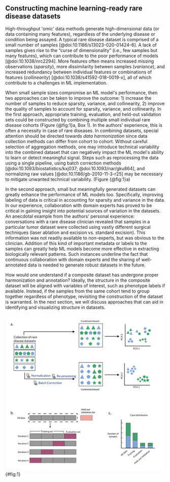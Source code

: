 ## Constructing machine learning-ready rare disease datasets

High-throughput 'omic' data methods generate high-dimensional data (or data containing many features), regardless of the underlying disease or condition being assayed.
A typical rare disease dataset is comprised of a small number of samples [@doi:10.1186/s13023-020-01424-6].
A lack of samples gives rise to the “curse of dimensionality” (i.e., few samples but many features), which can contribute to the poor performance of models [@doi:10.1038/nrc2294].
More features often means increased missing observations (_sparsity_), more dissimilarity between samples (_variance_), and increased redundancy between individual features or combinations of features (_collinearity_) [@doi:10.1038/s41592-018-0019-x], all of which contribute to a challenges in ML implementation.

When small sample sizes compromise an ML model's performance, then two approaches can be taken to improve the outcome: 1) increase the number of samples to reduce sparsity, variance, and collinearity, 2) improve the quality of samples to account for sparsity, variance, and collinearity.
In the first approach, appropriate training, evaluation, and held-out validation sets could be constructed by combining multiple small individual rare disease cohorts (Figure {@fig:1}a, Box 1).
In the authors' experience, this is often a necessity in case of rare diseases.
In combining datasets, special attention should be directed towards _data harmonization_ since data collection methods can differ from cohort to cohort.
Without careful selection of aggregation methods, one may introduce technical variability into the combined dataset that can negatively impact the ML model's ability to learn or detect meaningful signal.
Steps such as reprocessing the data using a single pipeline, using batch correction methods [@doi:10.1093/biostatistics/kxj037; @doi:10.1093/nar/gku864], and normalizing raw values [@doi:10.1186/gb-2010-11-3-r25] may be necessary to mitigate unwanted technical variability. (Figure {@fig:1}a)

In the second approach, small but meaningfully generated datasets can greatly enhance the performance of ML models too.
Specifically, improving labeling of data is critical in accounting for sparsity and variance in the data. 
In our experience, collaboration with domain experts has proved to be critical in gaining insight into potential sources of variation in the datasets.
An anecdotal example from the authors' personal experience: conversations with a rare disease clinician revealed that samples in a particular tumor dataset were collected using vastly different surgical techniques (laser ablation and excision vs. standard excision). 
This information was not readily available to non-experts, but was obvious to the clinician. 
Addition of this kind of important metadata or labels to the samples can greatly help ML models become more effective in extracting biologically relevant patterns.
Such instances underline the fact that continuous collaboration with domain experts and the sharing of well-annotated data is needed to generate robust datasets in the future.

How would one understand if a composite dataset has undergone proper harmonization and annotation?
Ideally, the structure in the composite dataset will be aligned with variables of interest, such as phenotype labels if available.
Instead, if the samples from the same cohort tend to group together regardless of phenotype, revisiting the construction of the dataset is warranted.
In the next section, we will discuss approaches that can aid in identifying and visualizing structure in datasets.

![Combining datasets to increase training data](content/images/figures/pdfs/figure-1-combining-datasets.png){#fig:1}
